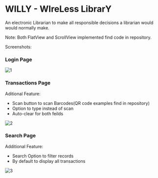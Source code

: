 # WILLY - WIreLess LibrarY

An electronic Librarian to make all responsible decisions a librarian would would normally make. 

Note: Both FlatView and ScrollView implemented find code in repository.

Screenshots:

### Login Page
![1](https://user-images.githubusercontent.com/17800800/155835245-525f187c-7f2d-4304-9033-5022821ff854.png)

### Transactions Page
Aditional Feature:
  - Scan button to scan Barcodes(QR code examples find in repository)
  - Option to type instead of scan
  - Auto-clear for both feilds
  

![2](https://user-images.githubusercontent.com/17800800/155835249-a0a8aebd-a7d1-4853-8b4c-deb63c7933ed.png)

### Search Page
Additional Feature:
  - Search Option to filter records
  - By default to display all transactions
  
![3](https://user-images.githubusercontent.com/17800800/155835251-50f5dae2-2209-4f43-9032-05b98c952c38.png)
